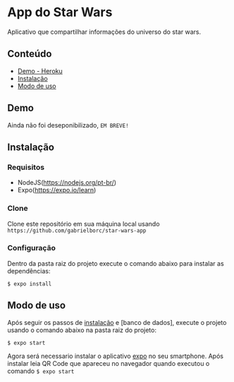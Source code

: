 # App do Star Wars

Aplicativo que compartilhar informações do universo do star wars.

## Conteúdo

- [Demo - Heroku](#demo)
- [Instalação](#instalação)
- [Modo de uso](#modo-de-uso)

## Demo

Ainda não foi deseponibilizado, `EM BREVE!`


## Instalação

### Requisitos

- NodeJS(https://nodejs.org/pt-br/)
- Expo(https://expo.io/learn)

### Clone

Clone este repositório em sua máquina local usando `https://github.com/gabrielborc/star-wars-app`

### Configuração

Dentro da pasta raiz do projeto execute o comando abaixo para instalar as dependências:

```
$ expo install
```

## Modo de uso

Após seguir os passos de [instalação](#instalação) e [banco de dados], execute o projeto usando o comando abaixo na pasta raiz do projeto:

```
$ expo start
```

Agora será necessario instalar o aplicativo [expo](https://play.google.com/store/apps/details?id=host.exp.exponent&hl=pt_BR) no seu smartphone. Após instalar leia QR Code que apareceu no navegador quando executou o comando `$ expo start`